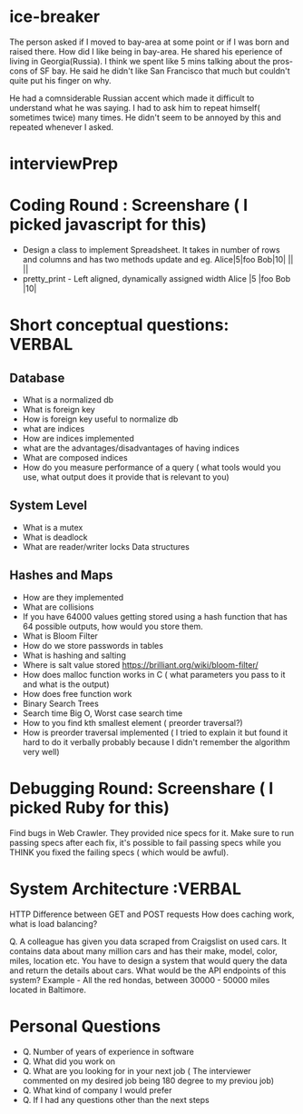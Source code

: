 # ice-breaker 
The person asked if I moved to bay-area at some point or if I was born and raised there. How did I like being in bay-area. He shared his eperience of living in Georgia(Russia). I think we spent like 5 mins talking about the pros-cons of SF bay. He said he didn't like San Francisco that much but couldn't quite put his finger on why.

He had a comnsiderable Russian accent which made it difficult to understand what he was saying. I had to ask him to repeat himself( sometimes twice) many times. He didn't seem to be annoyed by this and repeated whenever I asked.

# interviewPrep
# Coding Round : Screenshare ( I picked javascript for this)
* Design a class to implement Spreadsheet. It takes in number of rows and columns and has two methods
 update and
eg.
Alice|5|foo
Bob|10|
||
||
* pretty_print - Left aligned, dynamically assigned width
Alice |5 |foo
Bob   |10|

# Short conceptual questions: VERBAL
## Database
 * What is a normalized db
 * What is foreign key
 * How is foreign key useful to normalize db
 * what are indices
 * How are indices implemented
 * what are the advantages/disadvantages of having indices
 * What are composed indices
 * How do you measure performance of a query ( what tools would you use, what output does it provide that is relevant to you)
## System Level
* What is a mutex
* What is deadlock
* What are reader/writer locks
Data structures
## Hashes and Maps
* How are they implemented
* What are collisions
* If you have 64000 values getting stored using a hash function that has 64 possible outputs, how would you store them.
* What is Bloom Filter
* How do we store passwords in tables
* What is hashing and salting
* Where is salt value stored
https://brilliant.org/wiki/bloom-filter/
* How does malloc function works in C ( what parameters you pass to it and what is the output)
* How does free function work
* Binary Search Trees
* Search time Big O, Worst case search time
* How to you find kth smallest element ( preorder traversal?)
* How is preorder traversal implemented ( I tried to explain it but found it hard to do it verbally probably because I didn't remember the algorithm very well)
# Debugging Round: Screenshare ( I picked Ruby for this)
Find bugs in Web Crawler. They provided nice specs for it.
Make sure to run passing specs after each fix, it's possible to fail passing specs while you THINK you fixed the failing specs ( which would be awful).
# System Architecture :VERBAL
HTTP
Difference between GET and POST requests
How does caching work, what is load balancing?


 Q. A colleague has given you data scraped from Craigslist on used cars.
It contains data about many million cars and has their make, model, color, miles, location etc.
You have to design a system that would query the data and return the details about cars. What would be the API endpoints of this system?
Example - All the red hondas, between 30000 - 50000 miles located in Baltimore.

# Personal Questions
  * Q. Number of years of experience in software
  * Q. What did you work on
  * Q. What are you looking for in your next job
        ( The interviewer commented on my desired job being 180 degree to my previou job)
  * Q. What kind of company I would prefer
  * Q. If I had any questions other than the next steps
  
  

